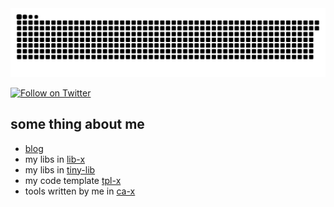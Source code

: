 
<picture>
  <source media="(prefers-color-scheme: dark)" srcset="https://raw.githubusercontent.com/czyt/czyt/output/github-contribution-grid-snake-dark.svg">
  <source media="(prefers-color-scheme: light)" srcset="https://raw.githubusercontent.com/czyt/czyt/output/github-contribution-grid-snake.svg">
  <img alt="github contribution grid snake animation" src="https://raw.githubusercontent.com/czyt/czyt/output/github-contribution-grid-snake.svg">
</picture>

[![Follow on Twitter](https://shields.io/twitter/follow/czyt?label=Follow)](https://twitter.com/czyt) 

## some thing about me
+ [blog](https://czyt.tech)
+ my libs in [lib-x](https://github.com/lib-x)
+ my libs in [tiny-lib](https://github.com/tiny-lib)
+ my code template [tpl-x](https://github.com/tpl-x)
+ tools written by me in [ca-x](https://github.com/ca-x)



